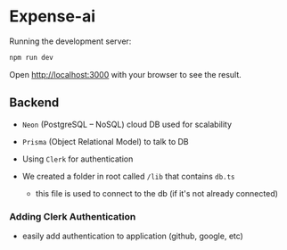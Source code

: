 # Expense-ai

Running the development server:

```bash
npm run dev
```
Open [http://localhost:3000](http://localhost:3000) with your browser to see the result.

## Backend

- `Neon` (PostgreSQL – NoSQL) cloud DB used for scalability
- `Prisma` (Object Relational Model) to talk to DB
- Using `Clerk` for authentication

- We created a folder in root called `/lib` that contains `db.ts`
    - this file is used to connect to the db (if it's not already connected)

### Adding Clerk Authentication

- easily add authentication to application (github, google, etc)